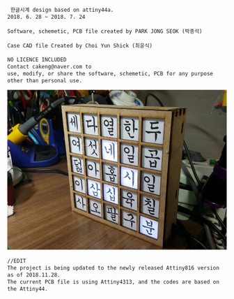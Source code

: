 	 한글시계 design based on attiny44a.
	2018. 6. 28 ~ 2018. 7. 24

	Software, schemetic, PCB file created by PARK JONG SEOK (박종석)

	Case CAD file Created by Choi Yun Shick (최윤식) 

	NO LICENCE INCLUDED
	Contact cakeng@naver.com to
	use, modify, or share the software, schemetic, PCB for any purpose
	other than personal use.

![1543414544285](./1543414544285.jpg)
	
	//EDIT
	The project is being updated to the newly released Attiny816 version as of 2018.11.28.
	The current PCB file is using Attiny4313, and the codes are based on the Attiny44.
	

